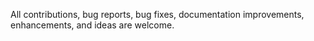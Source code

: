 All 
contributions, bug reports, bug fixes, documentation improvements, 
enhancements, and ideas are welcome.
